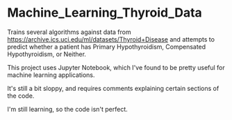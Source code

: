 # Machine_Learning_Thyroid_Data

Trains several algorithms against data from https://archive.ics.uci.edu/ml/datasets/Thyroid+Disease
and attempts to predict whether a patient has Primary Hypothyroidism, Compensated Hypothyroidism,
or Neither.

This project uses Jupyter Notebook, which I've found to be pretty useful for machine learning
applications.

It's still a bit sloppy, and requires comments explaining certain sections of the code.

I'm still learning, so the code isn't perfect.
